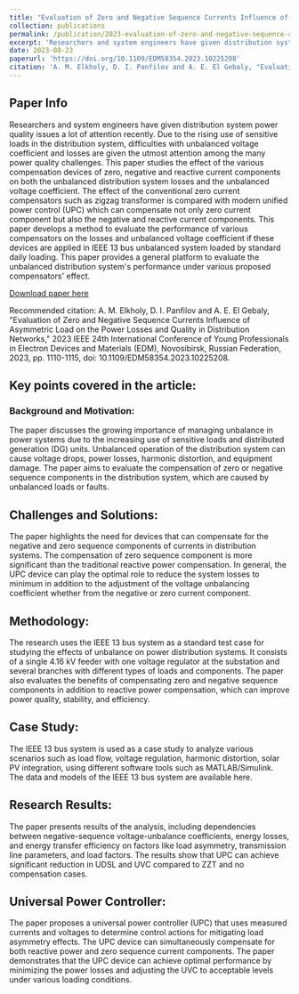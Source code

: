 ```yaml
---
title: "Evaluation of Zero and Negative Sequence Currents Influence of Asymmetric Load on the Power Losses and Quality in Distribution Networks"
collection: publications
permalink: /publication/2023-evaluation-of-zero-and-negative-sequence-currents-influence
excerpt: 'Researchers and system engineers have given distribution system power quality issues a lot of attention recently. Due to the rising use of sensitive loads in the distribution system, difficulties with unbalanced voltage coefficient and losses are given the utmost attention among the many power quality challenges.'
date: 2023-08-23
paperurl: 'https://doi.org/10.1109/EDM58354.2023.10225208'
citation: 'A. M. Elkholy, D. I. Panfilov and A. E. El Gebaly, "Evaluation of Zero and Negative Sequence Currents Influence of Asymmetric Load on the Power Losses and Quality in Distribution Networks," 2023 IEEE 24th International Conference of Young Professionals in Electron Devices and Materials (EDM), Novosibirsk, Russian Federation, 2023, pp. 1110-1115, doi: 10.1109/EDM58354.2023.10225208.'
---
```


## Paper Info

Researchers and system engineers have given distribution system power quality issues a lot of attention recently. Due to the rising use of sensitive loads in the distribution system, difficulties with unbalanced voltage coefficient and losses are given the utmost attention among the many power quality challenges. This paper studies the effect of the various compensation devices of zero, negative and reactive current components on both the unbalanced distribution system losses and the unbalanced voltage coefficient. The effect of the conventional zero current compensators such as zigzag transformer is compared with modern unified power control (UPC) which can compensate not only zero current component but also the negative and reactive current components. This paper develops a method to evaluate the performance of various compensators on the losses and unbalanced voltage coefficient if these devices are applied in IEEE 13 bus unbalanced system loaded by standard daily loading. This paper provides a general platform to evaluate the unbalanced distribution system's performance under various proposed compensators' effect.

[Download paper here](https://doi.org/10.1109/EDM58354.2023.10225208)


Recommended citation: A. M. Elkholy, D. I. Panfilov and A. E. El Gebaly, "Evaluation of Zero and Negative Sequence Currents Influence of Asymmetric Load on the Power Losses and Quality in Distribution Networks," 2023 IEEE 24th International Conference of Young Professionals in Electron Devices and Materials (EDM), Novosibirsk, Russian Federation, 2023, pp. 1110-1115, doi: 10.1109/EDM58354.2023.10225208.

## Key points covered in the article:

### Background and Motivation:

The paper discusses the growing importance of managing unbalance in power systems due to the increasing use of sensitive loads and distributed generation (DG) units. Unbalanced operation of the distribution system can cause voltage drops, power losses, harmonic distortion, and equipment damage. The paper aims to evaluate the compensation of zero or negative sequence components in the distribution system, which are caused by unbalanced loads or faults.

## Challenges and Solutions:

The paper highlights the need for devices that can compensate for the negative and zero sequence components of currents in distribution systems. The compensation of zero sequence component is more significant than the traditional reactive power compensation. In general, the UPC device can play the optimal role to reduce the system losses to minimum in addition to the adjustment of the voltage unbalancing coefficient whether from the negative or zero current component.

## Methodology:

The research uses the IEEE 13 bus system as a standard test case for studying the effects of unbalance on power distribution systems. It consists of a single 4.16 kV feeder with one voltage regulator at the substation and several branches with different types of loads and components. The paper also evaluates the benefits of compensating zero and negative sequence components in addition to reactive power compensation, which can improve power quality, stability, and efficiency.

## Case Study:

The IEEE 13 bus system is used as a case study to analyze various scenarios such as load flow, voltage regulation, harmonic distortion, solar PV integration, using different software tools such as MATLAB/Simulink. The data and models of the IEEE 13 bus system are available here.

## Research Results:

The paper presents results of the analysis, including dependencies between negative-sequence voltage-unbalance coefficients, energy losses, and energy transfer efficiency on factors like load asymmetry, transmission line parameters, and load factors. The results show that UPC can achieve significant reduction in UDSL and UVC compared to ZZT and no compensation cases.

## Universal Power Controller:

The paper proposes a universal power controller (UPC) that uses measured currents and voltages to determine control actions for mitigating load asymmetry effects. The UPC device can simultaneously compensate for both reactive power and zero sequence current components. The paper demonstrates that the UPC device can achieve optimal performance by minimizing the power losses and adjusting the UVC to acceptable levels under various loading conditions.
